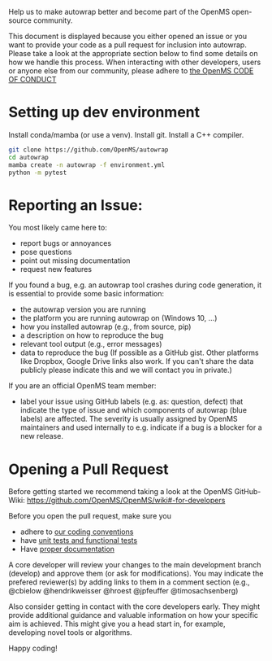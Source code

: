 Help us to make autowrap better and become part of the OpenMS open-source community.

This document is displayed because you either opened an issue or you want to provide your code as a pull request for inclusion into autowrap. Please take a look at the appropriate section below to find some details on how we handle this process.
When interacting with other developers, users or anyone else from our community, please adhere to
[the OpenMS CODE OF CONDUCT](https://github.com/OpenMS/OpenMS/blob/develop/CODE_OF_CONDUCT.md)

# Setting up dev environment
Install conda/mamba (or use a venv).
Install git.
Install a C++ compiler.

```bash
git clone https://github.com/OpenMS/autowrap
cd autowrap
mamba create -n autowrap -f environment.yml
python -m pytest
```


# Reporting an Issue:

You most likely came here to:
  - report bugs or annoyances
  - pose questions
  - point out missing documentation
  - request new features

If you found a bug, e.g. an autowrap tool crashes during code generation, it is essential to provide some basic information:
  - the autowrap version you are running
  - the platform you are running autowrap on (Windows 10, ...)
  - how you installed autowrap (e.g., from source, pip)
  - a description on how to reproduce the bug
  - relevant tool output (e.g., error messages)
  - data to reproduce the bug (If possible as a GitHub gist. Other platforms like Dropbox, Google Drive links also work. If you can't share the data publicly please indicate this and we will contact you in private.)

If you are an official OpenMS team member:
  - label your issue using GitHub labels (e.g. as: question, defect) that indicate the type of issue and which components of autowrap (blue labels) are affected. The severity is usually assigned by OpenMS maintainers and used internally to e.g. indicate if a bug is a blocker for a new release.

# Opening a Pull Request

Before getting started we recommend taking a look at the OpenMS GitHub-Wiki: https://github.com/OpenMS/OpenMS/wiki#-for-developers

Before you open the pull request, make sure you
 - adhere to [our coding conventions](https://github.com/OpenMS/OpenMS/wiki/Coding-conventions)
 - have [unit tests and functional tests](https://github.com/OpenMS/OpenMS/wiki/Write-tests)
 - Have [proper documentation](https://github.com/OpenMS/OpenMS/wiki/Coding-conventions#doxygen)

A core developer will review your changes to the main development branch (develop) and approve them (or ask for modifications). You may indicate the prefered reviewer(s) by adding links to them in a comment section (e.g., @cbielow @hendrikweisser @hroest @jpfeuffer @timosachsenberg)

Also consider getting in contact with the core developers early. They might provide additional guidance and valuable information on how your specific aim is achieved. This might give you a head start in, for example, developing novel tools or algorithms.

Happy coding!

